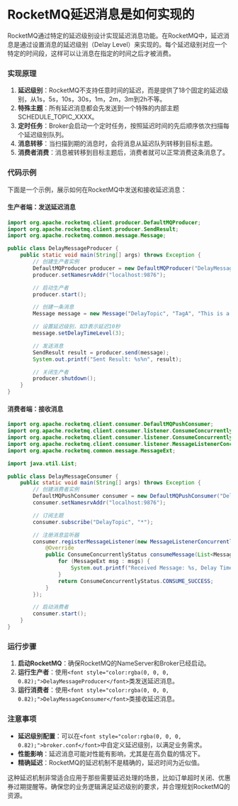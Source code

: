 # RocketMQ延迟消息是如何实现的

<font style="color:rgba(0, 0, 0, 0.82);">RocketMQ通过特定的延迟级别设计实现延迟消息功能。在RocketMQ中，延迟消息是通过设置消息的延迟级别（Delay Level）来实现的。每个延迟级别对应一个特定的时间段，这样可以让消息在指定的时间之后才被消费。</font>

### <font style="color:rgba(0, 0, 0, 0.82);">实现原理</font>
1. **<font style="color:rgba(0, 0, 0, 0.82);">延迟级别</font>**<font style="color:rgba(0, 0, 0, 0.82);">：RocketMQ不支持任意时间的延迟，而是提供了18个固定的延迟级别，从1s，5s，10s，30s，1m，2m，3m到2h不等。</font>
2. **<font style="color:rgba(0, 0, 0, 0.82);">特殊主题</font>**<font style="color:rgba(0, 0, 0, 0.82);">：所有延迟消息都会先发送到一个特殊的内部主题 SCHEDULE_TOPIC_XXXX。</font>
3. **<font style="color:rgba(0, 0, 0, 0.82);">定时任务</font>**<font style="color:rgba(0, 0, 0, 0.82);">：Broker会启动一个定时任务，按照延迟时间的先后顺序依次扫描每个延迟级别队列。</font>
4. **<font style="color:rgba(0, 0, 0, 0.82);">消息转移</font>**<font style="color:rgba(0, 0, 0, 0.82);">：当扫描到期的消息时，会将消息从延迟队列转移到目标主题。</font>
5. **<font style="color:rgba(0, 0, 0, 0.82);">消费者消费</font>**<font style="color:rgba(0, 0, 0, 0.82);">：消息被转移到目标主题后，消费者就可以正常消费这条消息了。</font>

### <font style="color:rgba(0, 0, 0, 0.82);">代码示例</font>
<font style="color:rgba(0, 0, 0, 0.82);">下面是一个示例，展示如何在RocketMQ中发送和接收延迟消息：</font>

#### <font style="color:rgba(0, 0, 0, 0.82);">生产者端：发送延迟消息</font>
```java
import org.apache.rocketmq.client.producer.DefaultMQProducer;  
import org.apache.rocketmq.client.producer.SendResult;  
import org.apache.rocketmq.common.message.Message;  

public class DelayMessageProducer {  
    public static void main(String[] args) throws Exception {  
        // 创建生产者实例  
        DefaultMQProducer producer = new DefaultMQProducer("DelayMessageProducerGroup");  
        producer.setNamesrvAddr("localhost:9876");  

        // 启动生产者  
        producer.start();  

        // 创建一条消息  
        Message message = new Message("DelayTopic", "TagA", "This is a delayed message.".getBytes());  

        // 设置延迟级别，如3表示延迟10秒  
        message.setDelayTimeLevel(3);  

        // 发送消息  
        SendResult result = producer.send(message);  
        System.out.printf("Sent Result: %s%n", result);  

        // 关闭生产者  
        producer.shutdown();  
    }  
}
```

#### <font style="color:rgba(0, 0, 0, 0.82);">消费者端：接收消息</font>
```java
import org.apache.rocketmq.client.consumer.DefaultMQPushConsumer;  
import org.apache.rocketmq.client.consumer.listener.ConsumeConcurrentlyContext;  
import org.apache.rocketmq.client.consumer.listener.ConsumeConcurrentlyStatus;  
import org.apache.rocketmq.client.consumer.listener.MessageListenerConcurrently;  
import org.apache.rocketmq.common.message.MessageExt;  

import java.util.List;  

public class DelayMessageConsumer {  
    public static void main(String[] args) throws Exception {  
        // 创建消费者实例  
        DefaultMQPushConsumer consumer = new DefaultMQPushConsumer("DelayMessageConsumerGroup");  
        consumer.setNamesrvAddr("localhost:9876");  

        // 订阅主题  
        consumer.subscribe("DelayTopic", "*");  

        // 注册消息监听器  
        consumer.registerMessageListener(new MessageListenerConcurrently() {  
            @Override  
            public ConsumeConcurrentlyStatus consumeMessage(List<MessageExt> msgs, ConsumeConcurrentlyContext context) {  
                for (MessageExt msg : msgs) {  
                    System.out.printf("Received Message: %s, Delay Time: %dms%n", new String(msg.getBody()), (System.currentTimeMillis() - msg.getStoreTimestamp()));  
                }  
                return ConsumeConcurrentlyStatus.CONSUME_SUCCESS;  
            }  
        });  

        // 启动消费者  
        consumer.start();  
    }  
}
```

### <font style="color:rgba(0, 0, 0, 0.82);">运行步骤</font>
1. **<font style="color:rgba(0, 0, 0, 0.82);">启动RocketMQ</font>**<font style="color:rgba(0, 0, 0, 0.82);">：确保RocketMQ的NameServer和Broker已经启动。</font>
2. **<font style="color:rgba(0, 0, 0, 0.82);">运行生产者</font>**<font style="color:rgba(0, 0, 0, 0.82);">：使用</font>`<font style="color:rgba(0, 0, 0, 0.82);">DelayMessageProducer</font>`<font style="color:rgba(0, 0, 0, 0.82);">类发送延迟消息。</font>
3. **<font style="color:rgba(0, 0, 0, 0.82);">运行消费者</font>**<font style="color:rgba(0, 0, 0, 0.82);">：使用</font>`<font style="color:rgba(0, 0, 0, 0.82);">DelayMessageConsumer</font>`<font style="color:rgba(0, 0, 0, 0.82);">类接收延迟消息。</font>

### <font style="color:rgba(0, 0, 0, 0.82);">注意事项</font>
+ **<font style="color:rgba(0, 0, 0, 0.82);">延迟级别配置</font>**<font style="color:rgba(0, 0, 0, 0.82);">：可以在</font>`<font style="color:rgba(0, 0, 0, 0.82);">broker.conf</font>`<font style="color:rgba(0, 0, 0, 0.82);">中自定义延迟级别，以满足业务需求。</font>
+ **<font style="color:rgba(0, 0, 0, 0.82);">性能影响</font>**<font style="color:rgba(0, 0, 0, 0.82);">：延迟消息可能对性能有影响，尤其是在高负载的情况下。</font>
+ **<font style="color:rgba(0, 0, 0, 0.82);">精确延迟</font>**<font style="color:rgba(0, 0, 0, 0.82);">：RocketMQ的延迟机制不是精确的，延迟时间为近似值。</font>

<font style="color:rgba(0, 0, 0, 0.82);">这种延迟机制非常适合应用于那些需要延迟处理的场景，比如订单超时关闭、优惠券过期提醒等。确保您的业务逻辑满足延迟级别的要求，并合理规划RocketMQ的资源。</font>


